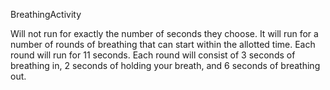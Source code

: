BreathingActivity

Will not run for exactly the number of seconds they choose. It will run for a number of rounds of breathing that can start within the allotted time. Each round will run for 11 seconds. Each round will consist of 3 seconds of breathing in, 2 seconds of holding your breath, and 6 seconds of breathing out. 



